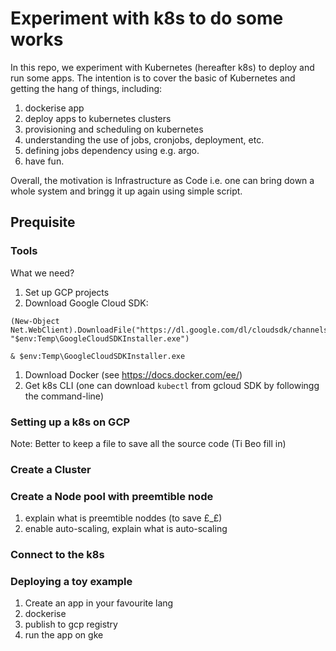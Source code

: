 # Experiment with k8s to do some works
In this repo, we experiment with Kubernetes (hereafter k8s) to deploy and run some apps. The intention is to cover the basic of Kubernetes and getting the hang of things, including:
1. dockerise app
1. deploy apps to kubernetes clusters
1. provisioning and scheduling on kubernetes
1. understanding the use of jobs, cronjobs, deployment, etc.
1. defining jobs dependency using e.g. argo.
1. have fun.

Overall, the motivation is Infrastructure as Code i.e. one can bring down a whole system and bringg it up again using simple script.

## Prequisite

### Tools
What we need?

1. Set up GCP projects
1. Download Google Cloud SDK: 
```
(New-Object Net.WebClient).DownloadFile("https://dl.google.com/dl/cloudsdk/channels/rapid/GoogleCloudSDKInstaller.exe", "$env:Temp\GoogleCloudSDKInstaller.exe")

& $env:Temp\GoogleCloudSDKInstaller.exe
```
1. Download Docker (see https://docs.docker.com/ee/) 
1. Get k8s CLI (one can download `kubectl` from gcloud SDK by followingg the command-line)

### Setting up a k8s on GCP
Note: Better to keep a file to save all the source code 
(Ti Beo fill in)
### Create  a Cluster

### Create a Node pool with preemtible node
1. explain what is preemtible noddes (to save £_£)
1. enable auto-scaling, explain what is auto-scaling

### Connect to the k8s 


### Deploying a toy example
1. Create an app in your favourite lang
1. dockerise
1. publish to gcp registry
1. run the app on gke
